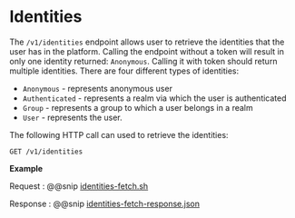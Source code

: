 # Identities

The `/v1/identities` endpoint allows user to retrieve the identities that the user has in the platform. Calling the 
endpoint without a token will result in only one identity returned: `Anonymous`.
Calling it with token should return multiple identities. There are four different types of identities:

- `Anonymous` - represents anonymous user
- `Authenticated` - represents a realm via which the user is authenticated
- `Group` - represents a group to which a user belongs in a realm
- `User` - represents the user.

The following HTTP call can used to retrieve the identities:
```
GET /v1/identities
```

**Example**

Request
:   @@snip [identities-fetch.sh](assets/identities/identities-fetch.sh)

Response
:   @@snip [identities-fetch-response.json](assets/identities/identities-fetch-response.json)
